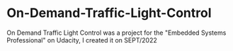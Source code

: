 # On-Demand-Traffic-Light-Control
On Demand Traffic Light Control was a project for the "Embedded Systems Professional" on Udacity, I created it on SEPT/2022
